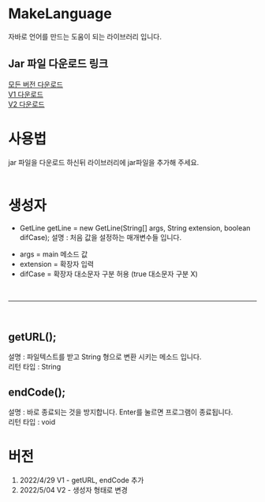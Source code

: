 # MakeLanguage
자바로 언어를 만드는 도움이 되는 라이브러리 입니다.</br>

## Jar 파일 다운로드 링크
[모든 버전 다운로드](https://downgit.evecalm.com/#/home?url=https://github.com/PersesTitan/MakeLanguage/tree/master/Jar)</br>
[V1 다운로드](https://downgit.evecalm.com/#/home?url=https://github.com/PersesTitan/MakeLanguage/tree/master/Jar/V1)</br>
[V2 다운로드](https://downgit.evecalm.com/#/home?url=https://github.com/PersesTitan/MakeLanguage/tree/master/Jar/V2)</br>

# 사용법
jar 파일을 다운로드 하신뒤 라이브러리에 jar파일을 추가해 주세요.</br>
</br>

# 생성자
 - GetLine getLine = new GetLine(String[] args, String extension, boolean difCase);
설명 : 처음 값을 설정하는 매개변수들 입니다.</br>
  * args = main 메소드 값
  * extension = 확장자 입력
  * difCase = 확장자 대소문자 구분 허용 (true 대소문자 구분 X)

</br>

---

</br>


## getURL();
설명 : 파일텍스트를 받고 String 형으로 변환 시키는 메소드 입니다.</br>
리턴 타입 : String </br>


## endCode();
설명 : 바로 종료되는 것을 방지합니다. Enter를 눌르면 프로그램이 종료됩니다.</br>
리턴 타입 : void </br>

# 버전
  1. 2022/4/29 V1 - getURL, endCode 추가
  2. 2022/5/04 V2 - 생성자 형태로 변경

